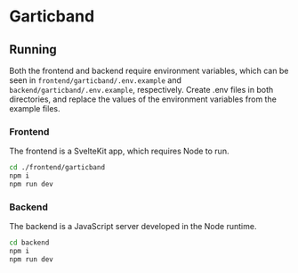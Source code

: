 # Garticband

## Running

Both the frontend and backend require environment variables, which can be seen
in `frontend/garticband/.env.example` and `backend/garticband/.env.example`,
respectively. Create .env files in both directories, and replace the
values of the environment variables from the example files.

### Frontend

The frontend is a SvelteKit app, which requires Node to run.

```zsh
cd ./frontend/garticband
npm i
npm run dev
```

### Backend

The backend is a JavaScript server developed in the Node runtime.

```zsh
cd backend
npm i
npm run dev
```